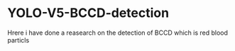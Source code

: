 # YOLO-V5-BCCD-detection
Hrere i have done a reasearch on the detection of BCCD which is red blood particls
